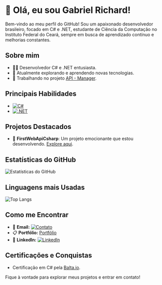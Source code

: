 # 👋 Olá, eu sou Gabriel Richard!

Bem-vindo ao meu perfil do GitHub! Sou um apaixonado desenvolvedor brasileiro, focado em C# e .NET, estudante de Ciência da Computação no Instituto Federal do Ceará, sempre em busca de aprendizado contínuo e melhorias constantes.

## Sobre mim

- 👨‍💻 Desenvolvedor C# e .NET entusiasta.
- 🌱 Atualmente explorando e aprendendo novas tecnologias.
- 🚀 Trabalhando no projeto [API - Manager](https://github.com/Gabriel-Richard-dev/ManagerAPI-1).

## Principais Habilidades

- [![C#](https://img.shields.io/badge/C%23-239120?style=for-the-badge&logo=c-sharp&logoColor=white)](https://github.com/Gabriel-Richard-dev/FirstWebApiCsharp)
- [![.NET](https://img.shields.io/badge/.NET-5C2D91?style=for-the-badge&logo=.net&logoColor=white)](https://github.com/Gabriel-Richard-dev/FirstWebApiCsharp)

## Projetos Destacados

- 🚀 **FirstWebApiCsharp**: Um projeto emocionante que estou desenvolvendo. [Explore aqui](https://github.com/Gabriel-Richard-dev?tab=repositories).

## Estatísticas do GitHub

![Estatísticas do GitHub](https://github-readme-stats.vercel.app/api?username=Gabriel-Richard-dev&show_icons=true&theme=radical)

## Linguagens mais Usadas

![Top Langs](https://github-readme-stats.vercel.app/api/top-langs/?username=Gabriel-Richard-dev&layout=compact)

## Como me Encontrar

- 📧 **Email:** [![Contato](https://img.shields.io/badge/Email-D14836?style=for-the-badge&logo=gmail&logoColor=white)](mailto:gabrielrichard.contato@gmail.com)
- 📋 **Portfólio:** [Portfólio](https://seu-portfolio-aqui.com)
- 💼 **LinkedIn:** [![LinkedIn](https://img.shields.io/badge/LinkedIn-0077B5?style=for-the-badge&logo=linkedin&logoColor=white)](https://www.linkedin.com/in/gabriel-richard-ti/)

## Certificações e Conquistas

- Certificação em C# pela [Balta.io]((https://balta.io/)).

Fique à vontade para explorar meus projetos e entrar em contato!
